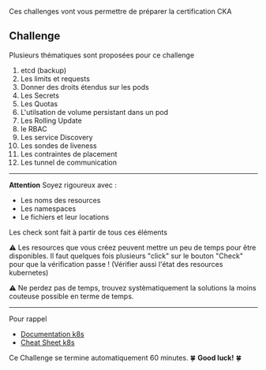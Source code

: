Ces challenges vont vous permettre de préparer la certification CKA

## Challenge
 
Plusieurs thématiques sont proposées pour ce challenge


1. etcd (backup)
2. Les limits et requests
3. Donner des droits étendus sur les pods
4. Les Secrets
5. Les Quotas
6. L'utilsation de volume persistant dans un pod
7. Les Rolling Update
8. le RBAC
9. Les service Discovery
10. Les sondes de liveness
11. Les contraintes de placement
12. Les tunnel de communication

---

**Attention** Soyez rigoureux avec : 

- Les noms des resources  
- Les namespaces  
- Le fichiers et leur locations  

Les check sont fait à partir de tous ces éléments  

⚠️ Les resources que vous créez peuvent mettre un peu de temps pour être disponibles. Il faut quelques fois plusieurs "click" sur le bouton "Check" pour que la vérification passe  !
(Vérifier aussi l'état des resources kubernetes)


⚠️ Ne perdez pas de temps, trouvez systèmatiquement la solutions la moins couteuse possible en terme de temps.  


---

Pour rappel 

- [Documentation k8s](https://kubernetes.io/docs/home/)
- [Cheat Sheet k8s](https://kubernetes.io/docs/reference/kubectl/cheatsheet/)

Ce Challenge se termine automatiquement 60 minutes. 🍀 **Good luck!** 🍀
